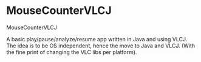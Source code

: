 MouseCounterVLCJ
================

MouseCounterVLCJ

A basic play/pause/analyze/resume app written in Java and using VLCJ.
The idea is to be OS independent, hence the move to Java and VLCJ. (With the fine print of changing the VLC libs per platform).